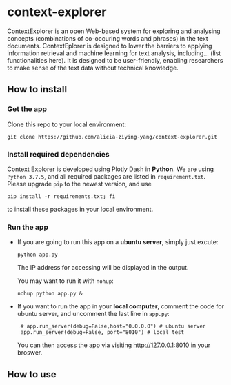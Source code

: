 # context-explorer

ContextExplorer is an open Web-based system for exploring and analysing concepts (combinations of co-occuring words and phrases) in the text documents. 
ContextEplorer is designed to lower the barriers to applying information retrieval and machine learning for text analysis, including... (list functionalities here). It is designed to be user-friendly, enabling researchers to make sense of the text data without technical knowledge.

## How to install
### Get the app
Clone this repo to your local environment:

    git clone https://github.com/alicia-ziying-yang/context-explorer.git

### Install required dependencies    
Context Explorer is developed using Plotly Dash in **Python**. We are using `Python 3.7.5`, and all required packages are listed in `requirement.txt`. Please upgrade `pip` to the newest version, and use

    pip install -r requirements.txt; fi 
to install these packages in your local environment.

### Run the app
- If you are going to run this app on a **ubuntu server**, simply just excute:

      python app.py

  The IP address for accessing will be displayed in the output.
  
  You may want to run it with `nohup`:

      nohup python app.py &
    
  

- If you want to run the app in your **local computer**, comment the code for ubuntu server, and uncomment the last line in `app.py`:

       # app.run_server(debug=False,host="0.0.0.0") # ubuntu server    
       app.run_server(debug=False, port="8010") # local test           

  You can then access the app via visiting http://127.0.0.1:8010 in your broswer.

## How to use
